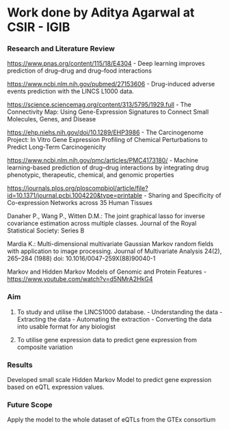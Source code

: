 # Work done by Aditya Agarwal at CSIR - IGIB

### Research and Literature Review

https://www.pnas.org/content/115/18/E4304 - Deep learning improves prediction of drug–drug and drug–food interactions

https://www.ncbi.nlm.nih.gov/pubmed/27153606 - Drug-induced adverse events prediction with the LINCS L1000 data.

https://science.sciencemag.org/content/313/5795/1929.full - The Connectivity Map: Using Gene-Expression Signatures to Connect Small Molecules, Genes, and Disease

https://ehp.niehs.nih.gov/doi/10.1289/EHP3986 - The Carcinogenome Project: In Vitro Gene Expression Profiling of Chemical Perturbations to Predict Long-Term Carcinogenicity

https://www.ncbi.nlm.nih.gov/pmc/articles/PMC4173180/ - Machine learning-based prediction of drug–drug interactions by integrating drug phenotypic, therapeutic, chemical, and genomic properties

https://journals.plos.org/ploscompbiol/article/file?id=10.1371/journal.pcbi.1004220&type=printable - Sharing and Specificity of Co-expression Networks across 35 Human Tissues

Danaher P., Wang P., Witten D.M.: The joint graphical lasso for inverse covariance estimation across multiple classes. Journal of the Royal Statistical Society: Series B

Mardia K.: Multi-dimensional multivariate Gaussian Markov random fields with application to image processing. Journal of Multivariate Analysis 24(2), 265–284 (1988) doi: 10.1016/0047-259X(88)90040-1

Markov and Hidden Markov Models of Genomic and Protein Features - https://www.youtube.com/watch?v=d5NMrA2HkG4

### Aim

1. To study and utilise the LINCS1000 database.
        - Understanding the data
        - Extracting the data
        - Automating the extraction
        - Converting the data into usable format for any biologist
        
2. To utilise gene expression data to predict gene expression from composite variation

### Results

Developed small scale Hidden Markov Model to predict gene expression based on eQTL expression values.

### Future Scope

Apply the model to the whole dataset of eQTLs from the GTEx consortium
        

